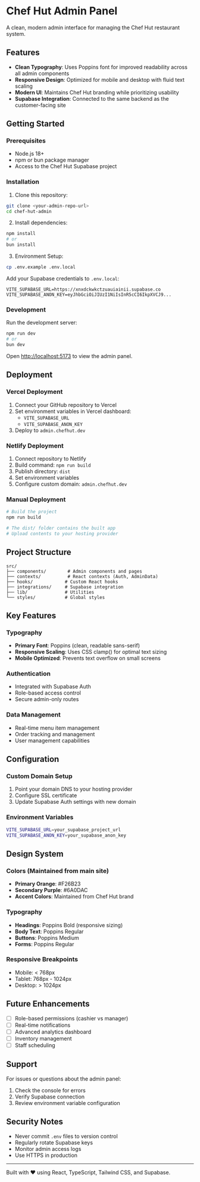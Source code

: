 # Chef Hut Admin Panel

A clean, modern admin interface for managing the Chef Hut restaurant system.

## Features

- **Clean Typography**: Uses Poppins font for improved readability across all admin components
- **Responsive Design**: Optimized for mobile and desktop with fluid text scaling
- **Modern UI**: Maintains Chef Hut branding while prioritizing usability
- **Supabase Integration**: Connected to the same backend as the customer-facing site

## Getting Started

### Prerequisites

- Node.js 18+ 
- npm or bun package manager
- Access to the Chef Hut Supabase project

### Installation

1. Clone this repository:
```bash
git clone <your-admin-repo-url>
cd chef-hut-admin
```

2. Install dependencies:
```bash
npm install
# or
bun install
```

3. Environment Setup:
```bash
cp .env.example .env.local
```

Add your Supabase credentials to `.env.local`:
```
VITE_SUPABASE_URL=https://xnxdckwkctzuauiainii.supabase.co
VITE_SUPABASE_ANON_KEY=eyJhbGciOiJIUzI1NiIsInR5cCI6IkpXVCJ9...
```

### Development

Run the development server:
```bash
npm run dev
# or 
bun dev
```

Open [http://localhost:5173](http://localhost:5173) to view the admin panel.

## Deployment

### Vercel Deployment

1. Connect your GitHub repository to Vercel
2. Set environment variables in Vercel dashboard:
   - `VITE_SUPABASE_URL`
   - `VITE_SUPABASE_ANON_KEY`
3. Deploy to `admin.chefhut.dev`

### Netlify Deployment

1. Connect repository to Netlify
2. Build command: `npm run build`
3. Publish directory: `dist`
4. Set environment variables
5. Configure custom domain: `admin.chefhut.dev`

### Manual Deployment

```bash
# Build the project
npm run build

# The dist/ folder contains the built app
# Upload contents to your hosting provider
```

## Project Structure

```
src/
├── components/        # Admin components and pages
├── contexts/          # React contexts (Auth, AdminData)
├── hooks/            # Custom React hooks
├── integrations/     # Supabase integration
├── lib/              # Utilities
└── styles/           # Global styles
```

## Key Features

### Typography
- **Primary Font**: Poppins (clean, readable sans-serif)
- **Responsive Scaling**: Uses CSS clamp() for optimal text sizing
- **Mobile Optimized**: Prevents text overflow on small screens

### Authentication
- Integrated with Supabase Auth
- Role-based access control
- Secure admin-only routes

### Data Management
- Real-time menu item management
- Order tracking and management
- User management capabilities

## Configuration

### Custom Domain Setup
1. Point your domain DNS to your hosting provider
2. Configure SSL certificate
3. Update Supabase Auth settings with new domain

### Environment Variables
```bash
VITE_SUPABASE_URL=your_supabase_project_url
VITE_SUPABASE_ANON_KEY=your_supabase_anon_key
```

## Design System

### Colors (Maintained from main site)
- **Primary Orange**: #F26B23
- **Secondary Purple**: #6A0DAC
- **Accent Colors**: Maintained from Chef Hut brand

### Typography
- **Headings**: Poppins Bold (responsive sizing)
- **Body Text**: Poppins Regular 
- **Buttons**: Poppins Medium
- **Forms**: Poppins Regular

### Responsive Breakpoints
- Mobile: < 768px
- Tablet: 768px - 1024px
- Desktop: > 1024px

## Future Enhancements

- [ ] Role-based permissions (cashier vs manager)
- [ ] Real-time notifications
- [ ] Advanced analytics dashboard
- [ ] Inventory management
- [ ] Staff scheduling

## Support

For issues or questions about the admin panel:
1. Check the console for errors
2. Verify Supabase connection
3. Review environment variable configuration

## Security Notes

- Never commit `.env` files to version control
- Regularly rotate Supabase keys
- Monitor admin access logs
- Use HTTPS in production

---

Built with ❤️ using React, TypeScript, Tailwind CSS, and Supabase.
